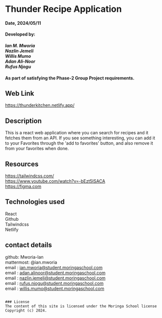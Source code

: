 # Thunder Recipe Application

#### Date, 2024/05/11

#### Developed by:
#### *Ian M. Mworia* <br> *Nazlin Jemeli* <br> *Willis Mumo* <br> *Adan Ali-Noor* <br> *Rufus Njogu*

#### As part of satisfying the Phase-2 Group Project requirements.

## Web Link
https://thunderkitchen.netlify.app/

## Description
This is a react web application where you can search for recipes and it fetches them from an API. If you see something interesting, you can add it to your Favorites through the 'add to favorites' button, and also remove it from your favorites when done. 

## Resources 
https://tailwindcss.com/ <br>
https://www.youtube.com/watch?v=-bEzt5ISACA <br>
https://figma.com <br>



## Technologies used
React <br>
Github <br>
Tailwindcss<br>
Netlify

## contact details
github: Mworia-Ian <br>
mattermost: @ian.mworia <br>
email : ian.mworia@student.moringaschool.com <br>
email : adan.alinoor@student.moringaschool.com <br>
email : nazlin.jemeli@student.moringaschool.com <br>
email : rufus.njogu@student.moringaschool.com <br>
email : willis.mumo@student.moringaschool.com

```

### License
The content of this site is licensed under the Moringa School license
Copyright (c) 2024.
